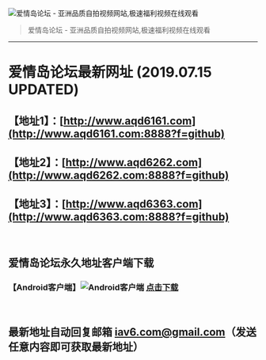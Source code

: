 ![爱情岛论坛 - 亚洲品质自拍视频网站,极速福利视频在线观看](https://i.loli.net/2019/07/17/5d2eda46ba7ac18826.png)
> 爱情岛论坛 - 亚洲品质自拍视频网站,极速福利视频在线观看

---

# 爱情岛论坛最新网址 (2019.07.15 UPDATED)
## 【地址1】：[http://www.aqd6161.com](http://www.aqd6161.com:8888?f=github)
## 【地址2】：[http://www.aqd6262.com](http://www.aqd6262.com:8888?f=github)
## 【地址3】：[http://www.aqd6363.com](http://www.aqd6363.com:8888?f=github)

<br>

## 爱情岛论坛永久地址客户端下载 
### 【Android客户端】![Android客户端](https://ww1.sinaimg.cn/large/007drMcOgy1fzljgv278jj300f00ia9t.jpg) [点击下载](https://cdn.m1968.com/app/aqdlt_android_0828.apk)

<br>

## 最新地址自动回复邮箱 [iav6.com@gmail.com](mailto:iav6.com@gmail.com)（发送任意内容即可获取最新地址）
